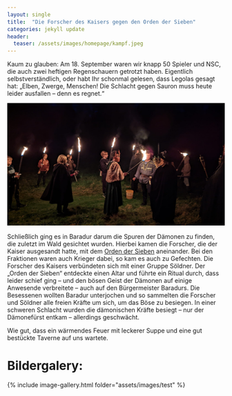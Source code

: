 ```yaml
---
layout: single
title:  "Die Forscher des Kaisers gegen den Orden der Sieben"
categories: jekyll update
header:
  teaser: /assets/images/homepage/kampf.jpeg
---
```


Kaum zu glauben: Am 18. September waren wir knapp 50 Spieler und NSC, die auch zwei heftigen Regenschauern getrotzt haben. Eigentlich selbstverständlich, oder habt Ihr schonmal gelesen, dass Legolas gesagt hat: „Elben, Zwerge, Menschen! Die Schlacht gegen Sauron muss heute leider ausfallen – denn es regnet.“

![Example](/assets/images/2022-09-18/2022_1112_Mikro-LARP_28.jpg)


Schließlich ging es in Baradur darum die Spuren der Dämonen zu finden, die zuletzt im Wald gesichtet wurden. Hierbei kamen die Forscher, die der Kaiser ausgesandt hatte, mit dem [Orden der Sieben](/orden) aneinander. Bei den Fraktionen waren auch Krieger dabei, so kam es auch zu Gefechten. Die Forscher des Kaisers verbündeten sich mit einer Gruppe Söldner. Der „Orden der Sieben“ entdeckte einen Altar und führte ein Ritual durch, dass leider schief ging – und den bösen Geist der Dämonen auf einige Anwesende verbreitete – auch auf den Bürgermeister Baradurs. Die Besessenen wollten Baradur unterjochen und so sammelten die Forscher und Söldner alle freien Kräfte um sich, um das Böse zu besiegen. In einer schweren Schlacht wurden die dämonischen Kräfte besiegt – nur der Dämonefürst entkam – allerdings geschwächt.

Wie gut, dass ein wärmendes Feuer mit leckerer Suppe und eine gut bestückte Taverne auf uns wartete.

# Bildergalery:


{% include image-gallery.html folder="assets/images/test" %}

